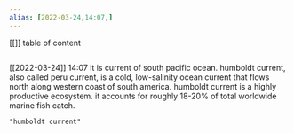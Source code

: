 ```yaml
---
alias: [2022-03-24,14:07,]
---
```

[[]]
table of content
```toc
```

[[2022-03-24]] 14:07
it is current of south pacific ocean.
humboldt current, also called peru current, is a cold, low-salinity ocean current that flows north along western coast of south america.
humboldt current is a highly productive ecosystem.
it accounts for roughly 18-20% of total worldwide marine fish catch.
```query
"humboldt current"
```